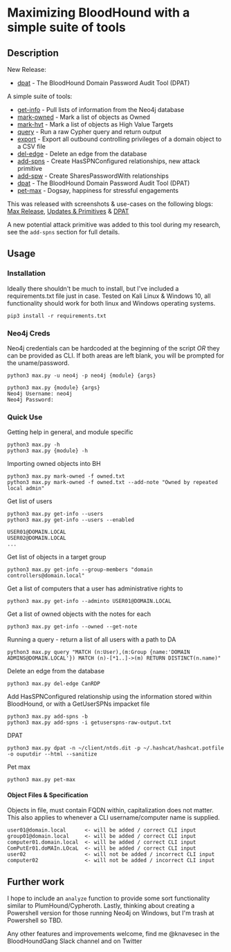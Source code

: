 # Maximizing BloodHound with a simple suite of tools

## Description

New Release:

- [dpat](https://github.com/knavesec/Max/blob/master/wiki/dpat.md) - The BloodHound Domain Password Audit Tool (DPAT)

A simple suite of tools:
- [get-info](https://github.com/knavesec/Max/blob/master/wiki/get-info.md) - Pull lists of information from the Neo4j database
- [mark-owned](https://github.com/knavesec/Max/blob/master/wiki/mark-owned.md) - Mark a list of objects as Owned
- [mark-hvt](https://github.com/knavesec/Max/blob/master/wiki/mark-hvt.md) - Mark a list of objects as High Value Targets
- [query](https://github.com/knavesec/Max/blob/master/wiki/query.md) - Run a raw Cypher query and return output
- [export](https://github.com/knavesec/Max/blob/master/wiki/export.md) - Export all outbound controlling privileges of a domain object to a CSV file
- [del-edge](https://github.com/knavesec/Max/blob/master/wiki/del-edge.md) - Delete an edge from the database
- [add-spns](https://github.com/knavesec/Max/blob/master/wiki/add-spns.md) - Create HasSPNConfigured relationships, new attack primitive
- [add-spw](https://github.com/knavesec/Max/blob/master/wiki/add-spw.md) - Create SharesPasswordWith relationships
- [dpat](https://github.com/knavesec/Max/blob/master/wiki/dpat.md) - The BloodHound Domain Password Audit Tool (DPAT)
- [pet-max](https://github.com/knavesec/Max/blob/master/wiki/pet-max.md) - Dogsay, happiness for stressful engagements

This was released with screenshots & use-cases on the following blogs: [Max Release](https://whynotsecurity.com/blog/max/),  [Updates & Primitives](https://whynotsecurity.com/blog/max2/) & [DPAT](https://whynotsecurity.com/blog/max3/)

A new potential attack primitive was added to this tool during my research, see the `add-spns` section for full details.


## Usage

### Installation

Ideally there shouldn't be much to install, but I've included a requirements.txt file just in case. Tested on Kali Linux & Windows 10, all functionality should work for both linux and Windows operating systems.

`pip3 install -r requirements.txt`

### Neo4j Creds

Neo4j credentials can be hardcoded at the beginning of the script *OR* they can be provided as CLI. If both areas are left blank, you will be prompted for the uname/password.

```
python3 max.py -u neo4j -p neo4j {module} {args}
```

```
python3 max.py {module} {args}
Neo4j Username: neo4j
Neo4j Password: 
```

### Quick Use

Getting help in general, and module specific
```
python3 max.py -h
python3 max.py {module} -h
```

Importing owned objects into BH
```
python3 max.py mark-owned -f owned.txt
python3 max.py mark-owned -f owned.txt --add-note "Owned by repeated local admin"
```

Get list of users
```
python3 max.py get-info --users
python3 max.py get-info --users --enabled

USER01@DOMAIN.LOCAL
USER02@DOMAIN.LOCAL
...
```

Get list of objects in a target group
```
python3 max.py get-info --group-members "domain controllers@domain.local"
```

Get a list of computers that a user has administrative rights to
```
python3 max.py get-info --adminto USER01@DOMAIN.LOCAL
```

Get a list of owned objects with the notes for each
```
python3 max.py get-info --owned --get-note
```

Running a query - return a list of all users with a path to DA
```
python3 max.py query "MATCH (n:User),(m:Group {name:'DOMAIN ADMINS@DOMAIN.LOCAL'}) MATCH (n)-[*1..]->(m) RETURN DISTINCT(n.name)"
```

Delete an edge from the database
```
python3 max.py del-edge CanRDP
```

Add HasSPNConfigured relationship using the information stored within BloodHound, or with a GetUserSPNs impacket file
```
python3 max.py add-spns -b
python3 max.py add-spns -i getuserspns-raw-output.txt
```

DPAT
```
python3 max.py dpat -n ~/client/ntds.dit -p ~/.hashcat/hashcat.potfile -o ouputdir --html --sanitize
```

Pet max
```
python3 max.py pet-max
```

#### Object Files & Specification

Objects in file, must contain FQDN within, capitalization does not matter. This also applies to whenever a CLI username/computer name is supplied.

```
user01@domain.local      <- will be added / correct CLI input
group01@domain.local     <- will be added / correct CLI input
computer01.domain.local  <- will be added / correct CLI input
ComPutEr01.doMAIn.LOcaL  <- will be added / correct CLI input
user02                   <- will not be added / incorrect CLI input
computer02               <- will not be added / incorrect CLI input
```

## Further work

I hope to include an `analyze` function to provide some sort functionality similar to PlumHound/Cypheroth. Lastly, thinking about creating a Powershell version for those running Neo4j on Windows, but I'm trash at Powershell so TBD.

Any other features and improvements welcome, find me @knavesec in the BloodHoundGang Slack channel and on Twitter
